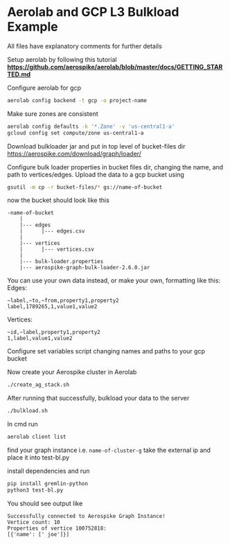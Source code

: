 # Aerolab and GCP L3 Bulkload Example
All files have explanatory comments for further details

Setup aerolab by following this tutorial
**https://github.com/aerospike/aerolab/blob/master/docs/GETTING_STARTED.md**

Configure aerolab for gcp
```bash
aerolab config backend -t gcp -o project-name
```
Make sure zones are consistent
```bash
aerolab config defaults -k '*.Zone' -v 'us-central1-a'
gcloud config set compute/zone us-central1-a
```

Download bulkloader jar and put in top level of bucket-files dir
https://aerospike.com/download/graph/loader/

Configure bulk loader properties in bucket files dir, changing the name,
and path to vertices/edges.
Upload the data to a gcp bucket using
```bash
gsutil -m cp -r bucket-files/* gs://name-of-bucket
```
now the bucket should look like this
```
-name-of-bucket
    |
    |--- edges
    |      |--- edges.csv
    |
    |--- vertices
    |      |--- vertices.csv
    |
    |--- bulk-loader.properties
    |--- aerospike-graph-bulk-loader-2.6.0.jar
```
You can use your own data instead, or make your own, formatting like this:
Edges:
```csv
~label,~to,~from,property1,property2
label,1789265,1,value1,value2
```

Vertices:
```csv
~id,~label,property1,property2
1,label,value1,value2
```

Configure set variables script changing names and paths to your gcp bucket

Now create your Aerospike cluster in Aerolab 
```bash
./create_ag_stack.sh
```

After running that successfully, bulkload your data to the server
```bash
./bulkload.sh
```

In cmd run
```bash
aerolab client list
```
find your graph instance i.e. ```name-of-cluster-g```
take the external ip and place it into test-bl.py

install dependencies and run
```bash
pip install gremlin-python
python3 test-bl.py
```

You should see output like
```
Successfully connected to Aerospike Graph Instance!
Vertice count: 10
Properties of vertice 100752818: 
[{'name': [' joe']}]
```